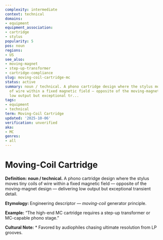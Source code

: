 ```yaml
---
complexity: intermediate
context: technical
domains:
- equipment
equipment_association:
- cartridge
- stylus
popularity: 5
pos: noun
regions:
- US
see_also:
- moving-magnet
- step-up-transformer
- cartridge-compliance
slug: moving-coil-cartridge-mc
status: active
summary: noun / technical. A phono cartridge design where the stylus moves tiny coils
  of wire within a fixed magnetic field — opposite of the moving-magnet design — delivering
  low output but exceptional tr...
tags:
- equipment
- technical
term: Moving-Coil Cartridge
updated: '2025-10-06'
verification: unverified
aka:
- MC
genres:
- all
---
```


# Moving-Coil Cartridge

**Definition:** **noun / technical.** A phono cartridge design where the stylus moves tiny coils of wire within a fixed magnetic field — opposite of the moving-magnet design — delivering low output but exceptional transient detail.

**Etymology:** Engineering descriptor — *moving-coil* generator principle.

**Example:** “The high-end MC cartridge requires a step-up transformer or MC-capable phono stage.”

**Cultural Note:** * Favored by audiophiles chasing ultimate resolution from LP grooves.

